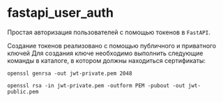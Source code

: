 # fastapi_user_auth
Простая авторизация пользователей с помощью токенов в `FastAPI`.

Создание токенов реализовано с помощью публичного и приватного ключей
Для создания ключе необходимо выполнить следующие команды в каталоге, в котором должны находиться сертификаты:

```shell
openssl genrsa -out jwt-private.pem 2048
```

```shell
openssl rsa -in jwt-private.pem -outform PEM -pubout -out jwt-public.pem
```